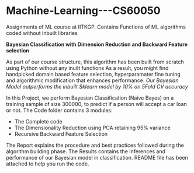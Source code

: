 # Machine-Learning---CS60050
Assignments of ML course at IITKGP. Contains Functions of ML algorithms coded without inbuilt libraries

**Bayesian Classification with Dimension Reduction and Backward Feature selection**

As part of our course structure, this algorithm has been built from scratch using Python without any inuilt functions
As a result, you might find handpicked domain based feature selection, hyperparamater fine tuning and algorithmic modification that enhances performance.
*Our Bayesian Model outperforms the inbuilt Sklearn model by 10% on 5Fold CV accuracy*

In this Project, we perform Bayesian Classification (Naive Bayes) on a training sample of size 300000, to predict if a person will accept a car loan or not.
The Code folder contains 3 modules:
- The Complete code
- The Dimensionality Reduction using PCA retaining 95% variance
- Recursive Backward Feature Selection

The Report explains the procedure and best practices followed during the algorithm building phase.
The Results contains the Inferences and performance of our Bayesian model in classification.
README file has been attached to help you run the code.


